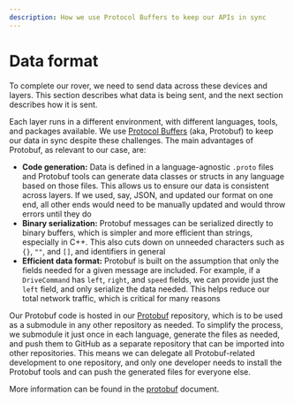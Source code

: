 ```yaml
---
description: How we use Protocol Buffers to keep our APIs in sync
---
```


# Data format

To complete our rover, we need to send data across these devices and layers. This section describes what data is being sent, and the next section describes how it is sent.

Each layer runs in a different environment, with different languages, tools, and packages available. We use [Protocol Buffers](https://protobuf.dev/) (aka, Protobuf) to keep our data in sync despite these challenges. The main advantages of Protobuf, as relevant to our case, are:&#x20;

* **Code generation:** Data is defined in a language-agnostic `.proto` files and Protobuf tools can generate data classes or structs in any language based on those files. This allows us to ensure our data is consistent across layers. If we used, say, JSON, and updated our format on one end, all other ends would need to be manually updated and would throw errors until they do
* **Binary serialization:** Protobuf messages can be serialized directly to binary buffers, which is simpler and more efficient than strings, especially in C++. This also cuts down on unneeded characters such as `{}`, `""`, and `[]`, and identifiers in general
* **Efficient data format:** Protobuf is built on the assumption that only the fields needed for a given message are included. For example, if a `DriveCommand` has `left`, `right`, and `speed` fields, we can provide just the `left` field, and only serialize the data needed. This helps reduce our total network traffic, which is critical for many reasons

Our Protobuf code is hosted in our [Protobuf](https://github.com/BinghamtonRover/Protobuf) repository, which is to be used as a submodule in any other repository as needed. To simplify the process, we submodule it just once in each language, generate the files as needed, and push them to GitHub as a separate repository that can be imported into other repositories. This means we can delegate all Protobuf-related development to one repository, and only one developer needs to install the Protobuf tools and can push the generated files for everyone else.

More information can be found in the [protobuf](../network-details/protobuf/ "mention") document.
